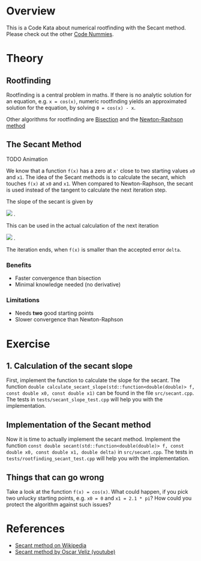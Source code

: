 # Overview

This is a Code Kata about numerical rootfinding with the Secant method. Please check out the
other [Code Nummies](https://github.com/Laguna1989/CodeNummies_Overview).

# Theory

## Rootfinding

Rootfinding is a central problem in maths. If there is no analytic solution for an equation, e.g. `x = cos(x)`, numeric
rootfinding yields an approximated solution for the equation, by solving `0 = cos(x) - x`.

Other algorithms for rootfinding
are [Bisection](https://github.com/Laguna1989/CodeKata_Numerics_RootFindingWithBisection) and
the [Newton-Raphson method](https://github.com/Laguna1989/CodeKata_Numerics_RootFindingWithNewtonRaphson)

## The Secant Method

TODO Animation

We know that a function `f(x)` has a zero at `x'` close to two starting values `x0` and `x1`. The idea of the Secant
methods is to calculate the secant, which touches `f(x)` at `x0` and `x1`. When compared to Newton-Raphson, the secant
is used instead of the tangent to calculate the next iteration step.

The slope of the secant is given by

<img src="https://render.githubusercontent.com/render/math?math=d(x_0%2C%20x_1)%20%3D%20%5Cfrac%7Bf(x_1)%20-%20f(x_0)%7D%7Bx_1-x_0%7D">
.

This can be used in the actual calculation of the next iteration

<img src="https://render.githubusercontent.com/render/math?math=x_2%20%3D%20x_1%20-%20%5Cfrac%7Bf(x_1)%7D%7Bd(x_0%2C%20x_1)%7D">
.

The iteration ends, when `f(x)` is smaller than the accepted error `delta`.

### Benefits

* Faster convergence than bisection
* Minimal knowledge needed (no derivative)

### Limitations

* Needs **two** good starting points
* Slower convergence than Newton-Raphson

# Exercise

## 1. Calculation of the secant slope

First, implement the function to calculate the slope for the secant. The
function `double calculate_secant_slope(std::function<double(double)> f, const double x0, const double x1)` can be found
in the file `src/secant.cpp`. The tests in `tests/secant_slope_test.cpp` will help you with the implementation.

## Implementation of the Secant method

Now it is time to actually implement the secant method. Implement the
function `const double secant(std::function<double(double)> f, const double x0, const double x1, double delta)`
in `src/secant.cpp`. The tests in `tests/rootfinding_secant_test.cpp` will help you with the implementation.

## Things that can go wrong

Take a look at the function `f(x) = cos(x)`. What could happen, if you pick two unlucky starting points, e.g. `x0 = 0`
and `x1 = 2.1 * pi`? How could you protect the algorithm against such issues?

# References

* [Secant method on Wikipedia](https://en.wikipedia.org/wiki/Secant_method)
* [Secant method by Oscar Veliz (youtube)](https://www.youtube.com/watch?v=_MfjXOLUnyw&ab_channel=OscarVeliz)
